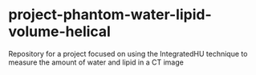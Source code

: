 # project-phantom-water-lipid-volume-helical

Repository for a project focused on using the IntegratedHU technique to measure the amount of water and lipid in a CT image